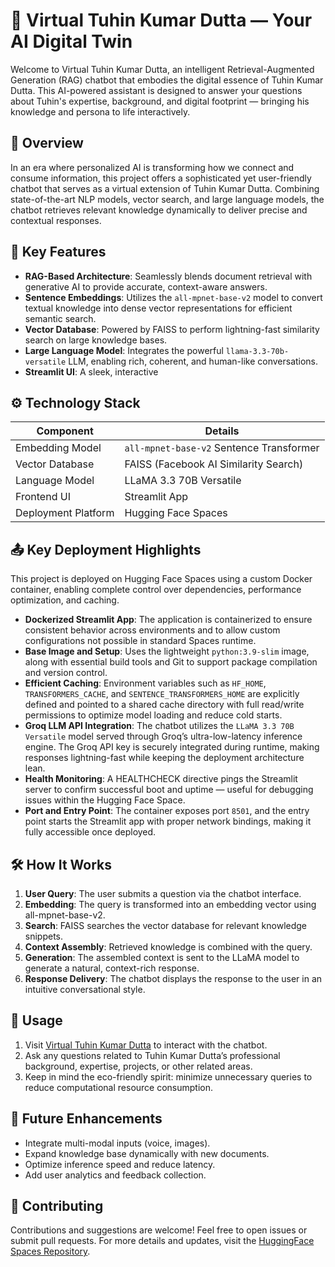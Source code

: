 # 🤖 Virtual Tuhin Kumar Dutta — Your AI Digital Twin
Welcome to Virtual Tuhin Kumar Dutta, an intelligent Retrieval-Augmented Generation (RAG) chatbot that embodies the digital essence of Tuhin Kumar Dutta. This AI-powered assistant is designed to answer your questions about Tuhin's expertise, background, and digital footprint — bringing his knowledge and persona to life interactively.

## 📌 Overview
In an era where personalized AI is transforming how we connect and consume information, this project offers a sophisticated yet user-friendly chatbot that serves as a virtual extension of Tuhin Kumar Dutta. Combining state-of-the-art NLP models, vector search, and large language models, the chatbot retrieves relevant knowledge dynamically to deliver precise and contextual responses.

## 🚀 Key Features
- **RAG-Based Architecture**: Seamlessly blends document retrieval with generative AI to provide accurate, context-aware answers.
- **Sentence Embeddings**: Utilizes the `all-mpnet-base-v2` model to convert textual knowledge into dense vector representations for efficient semantic search.
- **Vector Database**: Powered by FAISS to perform lightning-fast similarity search on large knowledge bases.
- **Large Language Model**: Integrates the powerful `llama-3.3-70b-versatile` LLM, enabling rich, coherent, and human-like conversations.
- **Streamlit UI**: A sleek, interactive

## ⚙️ Technology Stack
| Component           | Details                                  |
| ------------------- | ---------------------------------------- |
| Embedding Model     | `all-mpnet-base-v2` Sentence Transformer |
| Vector Database     | FAISS (Facebook AI Similarity Search)    |
| Language Model      | LLaMA 3.3 70B Versatile                  |
| Frontend UI         | Streamlit App                            |
| Deployment Platform | Hugging Face Spaces                      |

## 📤 Key Deployment Highlights
This project is deployed on Hugging Face Spaces using a custom Docker container, enabling complete control over dependencies, performance optimization, and caching.
- **Dockerized Streamlit App**: The application is containerized to ensure consistent behavior across environments and to allow custom configurations not possible in standard Spaces runtime.
- **Base Image and Setup**: Uses the lightweight `python:3.9-slim` image, along with essential build tools and Git to support package compilation and version control.
- **Efficient Caching**: Environment variables such as `HF_HOME`, `TRANSFORMERS_CACHE`, and `SENTENCE_TRANSFORMERS_HOME` are explicitly defined and pointed to a shared cache directory with full read/write permissions to optimize model loading and reduce cold starts.
- **Groq LLM API Integration**: The chatbot utilizes the `LLaMA 3.3 70B Versatile` model served through Groq’s ultra-low-latency inference engine. The Groq API key is securely integrated during runtime, making responses lightning-fast while keeping the deployment architecture lean.
- **Health Monitoring**: A HEALTHCHECK directive pings the Streamlit server to confirm successful boot and uptime — useful for debugging issues within the Hugging Face Space.
- **Port and Entry Point**: The container exposes port `8501`, and the entry point starts the Streamlit app with proper network bindings, making it fully accessible once deployed.

## 🛠️ How It Works
1. **User Query**: The user submits a question via the chatbot interface.
2. **Embedding**: The query is transformed into an embedding vector using all-mpnet-base-v2.
3. **Search**: FAISS searches the vector database for relevant knowledge snippets.
4. **Context Assembly**: Retrieved knowledge is combined with the query.
5. **Generation**: The assembled context is sent to the LLaMA model to generate a natural, context-rich response.
6. **Response Delivery**: The chatbot displays the response to the user in an intuitive conversational style.

## 🧪 Usage
1. Visit [Virtual Tuhin Kumar Dutta](https://virtual.tuhindutta.com/) to interact with the chatbot.
2. Ask any questions related to Tuhin Kumar Dutta’s professional background, expertise, projects, or other related areas.
3. Keep in mind the eco-friendly spirit: minimize unnecessary queries to reduce computational resource consumption.

## 🔮 Future Enhancements
- Integrate multi-modal inputs (voice, images).
- Expand knowledge base dynamically with new documents.
- Optimize inference speed and reduce latency.
- Add user analytics and feedback collection.

## 🤝 Contributing
Contributions and suggestions are welcome! Feel free to open issues or submit pull requests. For more details and updates, visit the [HuggingFace Spaces Repository](https://huggingface.co/spaces/tkdutta/virtual_tkd/tree/main).
